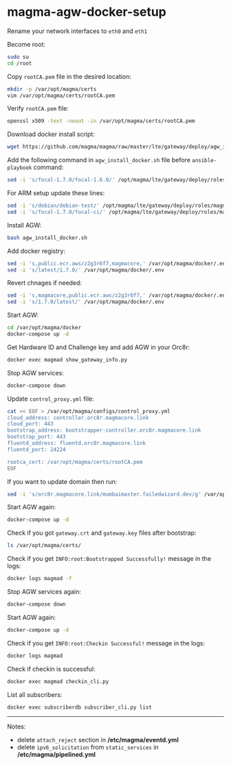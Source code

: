 # magma-agw-docker-setup

Rename your network interfaces to `eth0` and `eth1`

Become root:
```bash
sudo su
cd /root
```

Copy `rootCA.pem` file in the desired location:
```bash
mkdir -p /var/opt/magma/certs
vim /var/opt/magma/certs/rootCA.pem
```

Verify `rootCA.pem` file:
```bash
openssl x509 -text -noout -in /var/opt/magma/certs/rootCA.pem
```

Download docker install script:
```bash
wget https://github.com/magma/magma/raw/master/lte/gateway/deploy/agw_install_docker.sh
```

Add the following command in `agw_install_docker.sh` file before `ansible-playbook` command:
```bash
sed -i 's/focal-1.7.0/focal-1.6.0/' /opt/magma/lte/gateway/deploy/roles/magma_deploy/vars/all.yaml
```

For ARM setup update these lines:
```bash
sed -i 's/debian/debian-test/' /opt/magma/lte/gateway/deploy/roles/magma_deploy/vars/all.yaml
sed -i 's/focal-1.7.0/focal-ci/' /opt/magma/lte/gateway/deploy/roles/magma_deploy/vars/all.yaml
```

Install AGW:
```bash
bash agw_install_docker.sh
```

Add docker registry:
```bash
sed -i 's,public.ecr.aws/z2g3r6f7,magmacore,' /var/opt/magma/docker/.env
sed -i 's/latest/1.7.0/' /var/opt/magma/docker/.env
```

Revert chnages if needed:
```bash
sed -i 's,magmacore,public.ecr.aws/z2g3r6f7,' /var/opt/magma/docker/.env
sed -i 's/1.7.0/latest/' /var/opt/magma/docker/.env
```

Start AGW:
```bash
cd /var/opt/magma/docker
docker-compose up -d
```

Get Hardware ID and Challenge key and add AGW in your Orc8r:
```bash
docker exec magmad show_gateway_info.py
```

Stop AGW services:
```bash
docker-compose down
```

Update `control_proxy.yml` file:
```bash
cat << EOF > /var/opt/magma/configs/control_proxy.yml
cloud_address: controller.orc8r.magmacore.link
cloud_port: 443
bootstrap_address: bootstrapper-controller.orc8r.magmacore.link
bootstrap_port: 443
fluentd_address: fluentd.orc8r.magmacore.link
fluentd_port: 24224

rootca_cert: /var/opt/magma/certs/rootCA.pem
EOF
```

If you want to update domain then run:
```bash
sed -i 's/orc8r.magmacore.link/mumbaimaster.failedwizard.dev/g' /var/opt/magma/configs/control_proxy.yml
```


Start AGW again:
```bash
docker-compose up -d
```

Check if you got `gateway.crt` and `gateway.key` files after bootstrap:
```bash
ls /var/opt/magma/certs/
```

Check if you get `INFO:root:Bootstrapped Successfully!` message in the logs:
```bash
docker logs magmad -f
```

Stop AGW services again:
```bash
docker-compose down
```

Start AGW again:
```bash
docker-compose up -d
```

Check if you get `INFO:root:Checkin Successful!` message in the logs:
```bash
docker logs magmad
```

Check if checkin is successful: 
```bash
docker exec magmad checkin_cli.py
```

List all subscribers:
```bash
docker exec subscriberdb subscriber_cli.py list
```
---

Notes:
- delete `attach_reject` section in **/etc/magma/eventd.yml**
- delete `ipv6_solicitation` from `static_services` in **/etc/magma/pipelined.yml**

